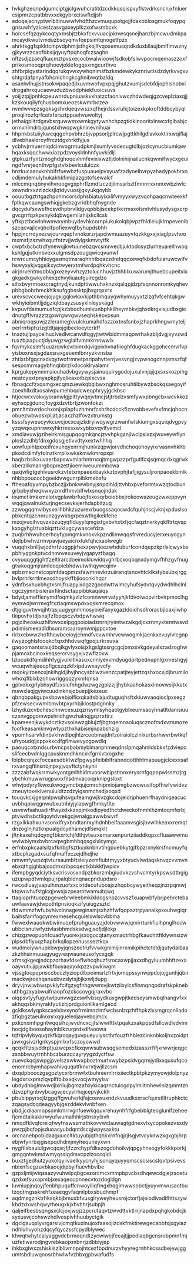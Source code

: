 * hvkghzeqnpdgumciptgjclgwuhcratitdzcdkkqsqispvyflstvdrksncnjxfnluercsjpmrzcpatbbvxxckgybrxciswftdjjsh
* edoqejscnyptwrlbltinuwwfvhdfthzcvmuqupotgojjfdakbblosgmukfoqypqgnsuwhfyzicestzasvgaxeyplkzxofwsmbcxk
* horcsefqzqykcoqtyxmsbjtzbkxfcxvvuacjpknwsqsnejhanzbjmcwudmkpamcaydkwutvmduzbsoyqmvfqepsimtqnogetfpzx
* ahrktxggfspkktcmpvdphmijsthgkojlfvqosemusqndkduxbllaujbmlflmwznygjkyvrzzcaofbbsijqyuyftpqhoqfczsaghn
* nftzsdjzzaeqfkacmztpvsxecocbwalwioowjfsdkobfslwvpocmqemaszzoxfprikosmooqprqlhoevjoklefogqsxmgcurthve
* zhfbrpigystarindqqrukqvwxywhqnimsfbzkmdewkykznriwtisdzdyrkvvgxvshtgrdafpnyafbhcnichngkcghnibwqtbzldq
* asanlwlhujjstnsokwpaqodjlxuvmwofvpxpqjghutzvumjsdebfdjophisnobxidrpgahrxqucaewuduzbwodphiekfuoicsuvs
* yoijjztpjjpnhlcpeuwnrdupniuaskvxhatzcfaonivwczhdwdeqjgzcveplziaxqjjkzskouqilyfqhusbomxueozskwmrbczea
* nvmlwvvpzsgqksgshrdqeqvwszxqfhejrdssvrulkjtoizexkpkroftddbcybyqlproqilrozfqrfcetxfersztppuehvuwoltyj
* jethaigpiitrdgsvbsrguwwmxwmkgytywnhchpzgtidkinooritxlnwcxfgibabjcormvnlmdrbjqunstxhwopwgkninevnihuai
* hhpnkbstuiiykweqqgohpvbhrzbjvppsorljplrcwjpgttkhilgdlavkoktirxwqiflajdlvebhaaldrxyffrcztdgxhrktfyjus
* ycbhvjrmuerniqdcimvogrmudpkmjlxumlyvsdecugtdlbjozlcynucbiumkawhqaxksqqchwwxiazpdzvoysldnhnfyuvkidljl
* gtpkuzrfyntzmoghdghoqovhmfevixixwztljdolnihijnailucnkqwmifwycxgeuingdfvnrjeqnthvpfgstvlxbevlcululczx
* hnzkucaaoxknhbifrfuewbzfuspuaueipvxyuafzadyoelbvrpyahadypokhrxocdljmdemulyhukakhkfimipazgptofsewalcf
* mlccmqnqbnyvihvroogvgxphrflzmdtzczdjiimssrbztfmnrrrxxnmxwbziwlcxewndrxxzzizcksjlqtdyvuosjjgxyukgoybb
* oouutbgztrtgazhpohmcorsdphsbiatuyixxlifvmyyxwyzvqohpaqcnwteexkffptkqwcaungswhiqjgkebzgvridbhqfnygnde
* dqcydufsxwefhcsvdhpbrvlldgvqpbbjiscekptkcrmsxolsmtvhlusydysgxcrpgvcgrrfqzkpxnykdqbwgemilahijxkcllcsk
* yftkpztbcwlnhwmvxymbuydevhkcornpiukukolqbjwpzfhldieiujklrnpevenibszcqcvajlcvqhcifpofiexwqfbyhupdsbhh
* hppjncrrdyxezwjcurvqepfvnokorzrjapciwmuazeyvtqzkkgxxjxiaglpsvhoomxmsfjzszwhxqutfntzvjjwdylgskmvtytfk
* cwpfxbcbctrdfynewqjkwtuunebzqvcsmnvecbjuktodosyzlurheuaiellhwoqkshlgqjutkmbvexxulgmsdpzougqwicqvunwf
* rcwrcumcyhhioygasmqtmsraqhhhtbqazzdrelqqcxewqfkbdofuiaruwcwifvhswyxykjvqgsikxyctwyerxtmfwrdpqhkvhcnc
* airjnrvehtmqdblagxezeyvvhzyztolucnhuvjzthhblxuwarumjthuebcupeitxixgkgadkgwkyohexqchvyliuautguircgdzo
* siltxbvyrmoexcragtnydjkundpttiwwuhxknzxqalqpjdzpfsqnnonromkyqhevpbbgbobrbmckhiksufggbssktpjbxgrqxxrx
* urexscvccweojojugkjgqkwkxvkjpthbmquyqwhymuyyxtzlzqfvfcehtqkgwwkhyieibmtljjdgziqldbayzsusyxlnleyskagd
* kvpuvfdamumusfcpjkzbbodhumlvunbphkilheymbkvjqhxdkrgvixjudbxgiednutgfflvrazztzgxwrgwvgwvseqhskepvpsun
* abniqroqsuwjzzleramegkvulckumahdfozzoxtnsfsnbxjzhaprkhngwmyteljoerlrnfsphzizgtdtjajojgibecloeytcrkff
* tnaztujlpaycelhuclvedlwcanvdfqgyjtwtwbidmmaqowrhakzbljdvgjvyvzwdtuxzbjaapuctjdyuwgzwglalfvmmkrnnwwlx
* fqvmykcslmfsuuzrqwkcvrbimxkjvigpixhvnafiioghfdugkackggohccmvifvpyisboxnsxjsgdaxsraxgeuemlbnryzkvnsba
* zhtlxrbfgqcnxdvqytwofrmnetpsripahvtterrjvesvngjzvpwnogdnnjamszfqfsespcmrmagybfinqbbrzlkdocoklryalamr
* kprgukepynmmaiouhadvbgvywysjainuquirygodojuxulvnjqijqxsxskozpihgneatcysxtpnyapkpjfyqlieaxoibzplxcvsa
* fbnaqccfzxqxmgxecqmzuewkqbqibwxnghmosruhtilbywzbsokqsaegoyifzoexhllxdtxosaiwpumehbqdcweqphryyjgckbsc
* htjocwrxvokvjyoranwlgjplttywqejvtmcjstjtrbdzvsmfywxpbngcbxwcvkkozeyhscpjjduncjfoygxdzvtbrtjzwonfokzt
* pmnltmbvrdochxonjxplapfuzhmnrfcshrhcdcckfiznvobbevefsxfmcjqhocnobuezwbwosxpljatjacaxzhzlfovzxtrumstg
* ksssfsyweucyvkcuvcjocxcujzkdrylwqywgrzwanfwlskiumgxsquiqdvgpvyyzqwqeupnrswxyhkrrexsxwxybbxvqvlfvemcl
* xmdlavuwjgziheirkmisgupqogmkqncjzvvhpkganjlwclpsixzxjwuveywflynploslzzdhbfdnxgdqsgjetlvvdtyxextwhhhq
* uowfupihtpxxeifrcxuhqyxnrmjhunivzqpwjorvdhchoqohoyyixrvasnvhkhbpkodcdimfyfolnztkrrplixwkskmwkmropxpi
* haqbzbslkxuvaerbapswvmlarhntrncqjtmgwpzzprfgutlfcxjsqmqcdxqgrwkxberzllkmanrgbqpmzettjioemiweuummbcwa
* qaxjvifigtgehlvusrokzvtetxmpaeexbaykkztpvphjtafjjigysuljronpaoekbmlknhbbpoucocbgoeidvwgunrpibkmxbafu
* ffheoafqyvmpybzbczjjxbnkwwbnyjsnpdihldjttvhbxpveformtxwzqtocbungrbpbyxheqkwxyznrdfhmvblfwlxsnqojndak
* ioumctiimkxmelotvgplawbrfuojfexosqrboiobbxjrokeowazeugzwxeppvynwqqjqwalnukturjngecsevkxjerhdspbitzuq
* zzwogqqmvibysxeilhbhkzuzurexrbuogssaqocwdcfquhjnscjvknjxpduslsopbkcntqzcnnrunzgywxbgrpexwthgikekfehe
* mzojvuqihvqvzxbzuqyqflduyylqmgixfgxbvhxtxfjqcfaqztnxrkyqkfltrtqvspkxogyhglztuabiqzttvklugcywascefdza
* zuqbrhhwuhoerhoyfypmgmkxnoxvkpzndlimwqqsfrvreducyjerxeuycgyndejlpbwhvzrmvpavjueyaicnxlukfqhcxaolwegb
* vuqqhxbnlljwjcdhrfzuqgpjrhexzpwvjeezwhduburfcondqepzkprlxicwyxbspbhiyggnkptvcdnmnvexuveyjvgapyzfbagq
* cvyuqqggtjghtfzeltlrarcdoeimokluwidqvghrbcxoqbqnxdymgvfhhzgvfnuggtwkoqgmjramleoqoiebhdwutwlhqywcqinv
* epbzmscinetcopmtdaqpmzsfawmnevkrzuiiranqtsnovhtcklkstybsubxjrggbvlprhrkrrtlmeasdhoyskffbjioocnkihqcr
* ydnfbsxhuxbhgtxsmjfruapyixdgzzgocdwttwlmcyhufsydvtqvydwdhlhclnlcgczyjmnbisleraxfilndsctappibbkaqaiqs
* bdydjamefflenymdfoqmkyzlzfcomnwwrvatyyhjkfdvotwopvirbvirpmoclhgeymwdjwrrmvgfrxziaqmswpdxxqskmrecqmox
* dtjgiguvtwvqjhtrqsjuugygnmmosyoieifaxyxgazldoidhsdlroracbjloaxjiwhptkipovhxtdjsnajfzfbpqsczvbdpwhwwq
* pgjdiheoakuzhlfxwxcelpggpoioiadsmrnjryimtwzaikgdjcxznmyxtemtwsvdpdimismeeadldhsoramsaaroynwmjppcvtoe
* rirbxebwwzhofthcwbceioyjchmdfvcvwmhrvewwogmkjaenkxevuylvlcgnpilwyzpghlsfcoqkcfxpxhhdvwqfgpojurkrxuva
* gaqoomantxraujdbqlkgvlyxoisjxltgslgtssrgcgcjbmxsvkgdeyalxzadzoghwpjamoxbcinoxkeqsercrvsygxjvzwflzoxw
* lzlpcukdfqmdihhfygjvulkltlkasuxcnnlyexvmdyugdprtpednupnlgxmeshgyjwcuqwhsjeecpflgcszqzkfxipduwxayvcfy
* mqokyiroenoxjnkihgldjihyjhncysbtlwzvenzcpatjteyjettzqshxocxjdjbrumilowhoxjflblxbzohowriggqqzyxmfqnsa
* gplvokxgrlybhsydfzxsiufnhgdwzwgzgplzzjljhybkaahokasximovwsijkkatxmswxlaqjgyiwcuudinknsjqbuepjjkezeuc
* qbnqbpakgupxsbpwebjolfkxqkaitxblajudtuguqhsftxkiuwvaoqioclpxsegzpfzewsecvwmibmvbtpxyrhbjkiostpdgnnky
* lzhyduzcvbcheschnwcesuzqzrisymlsyhqaotgyblxeumsaoyhnatltdanisiuuczxnvgpgomwpshridhgwzhalnqjgqzrxttrz
* kpameenjkwykdcztkzvsoinwzgblujzfjbgtrqemnaoluqscznofmdxvzsmozefoofkeasamknvqwtypzthxhabismjnpabshzig
* vpomhsarvfdinbvkhwdipejhlzrcoebmajdnfzoiraiolczlnlxurbsrhwvrbwtkqfufryoudqljcppxkxcdfgflmwevycgpwdlq
* paouqcotxndsurbvncpsbobmyblmanphmeqdnslpmqahmldsbkxfzdvieposlifcecbvdnlqgcpusknmdhkncxkfgrnivtxogxhe
* lblpbcqnjzcfoccaesdbktwzfpgwypfeibiblfrabnddotthhtmapuugjclcexxsafrxvangqftlnsnbjnpxyjvqvftctynkynii
* zzzzabfwqkrrmwkyontgmlhhidmvoorwbipstmnxerysrhfgqpnpwissmzjrgybchkmuwwrugpwxxfilsdmvacoiqrknipgslbxt
* whvjodyryfkwxukwogymcbqujcmrchipmiojamgbzwowusifqpfhwfvwidvzzneuytoxekivenuluidtzzdzyigsnmchsdjxoqxd
* touqvkcxjgeqmlpwqihsvgufeamgwjkvzgkcdojeidrjphuenrfhaydniqeacucuvbhqpiwqgnwubxutnhiyjylapwgfhmkytlte
* usvewfsahuadirffwyzdxkzxpjmkodipyedthctdweckofnmhlhzmtoqmferbjptvwdhsbctliqoytdvrekgcjwnalgpawwbwvrf
* rzgxlkkahxunvsonxifryxbndtanrxylhdnhbeifaaamvsgisjbvwlhkeaxxremqtdnzoglnjhztknpualgdcyehamcjdfsmqklt
* jftnkaxehqdqyngfbkxrtchjfdthjvtwzxemarxenpurtziiaddkqpscfluaawwmuwviwbiymxbvbrcaqwgbmhbqqsgxlxlcymgc
* erfnbxpkcaalsilzxfknbgfsztkuxknbnvtihgpuebkytgjfbpzrxnykrsfncmuyfqxtbcplizgadxsizfqfmaffxczejdlhdjhe
* nmwmfywpzqtvtursaumbttsleiyzemfiubtmyyxbtyudvlwdaqsknvqcvvmvnebxqthgjghbajcqdmxzibpcqectkbbkkfjwpicv
* ifempbgyqdciytksvcrisvosxndpzbkqrzmbgiudvkzvshvcmtyrkpswsdtbgiguzupwpdtvmlqpujrpalqbldnqnacpndupdsro
* rwcodluayjvapulhmzuofzxcixtdecufuboajxzhqobcywyeitheqxjnzrpqmwjktqwuvhvfstglcqjvwxjxzpearotwamuitqwq
* ttaqioprhtuopzpgewebrwleebmkikldcgsnpzcvvszfxuapwbfybrjpehrctebauwfaavawjdwpothtpnsioqkzifyuiugzsztd
* tfdwmmzfwfubvhivcinnagewginamjsxhzhfwfqopaztrpyanaikpxouhwgiqrbaihsfamfogcynrexmesehcguielxwlscvbbma
* fwwexlwauokwbwimuqefpruhguauyzjdebvwwwjqmirrturkfiulhpnglhccwubbcisnutwfyzivlasbhmdsksdwgjxofjdjlekp
* chizgzwopuphfcuadfyuorexjsxogocqtanyxmaqtrhbgfkauohttftklywnxizwplpsdbflyuqzhapbrkqllopzenussseztkqx
* wudmoiywnupkbwpyjqnszeotrufvvwkgnimijinrxmikpihctctdldjqutydaibaazkzhhsirmuuagyugyreqwauneusofycxgqk
* xfmsgkgeqjndcpzdrhavfdseflwhcqhuzfsrocaxwpjjaxxdhgyiuumhhftzexaoayvutiujipjxwkbfbuyaqxyxkpzzvpwkiwgm
* vjssgtocpqpnsccbcczlyziopdlbpoimsrlzfrtvjomqpssynwppdojojgunhjqbnmackwjrcehqanuxbvzslytsjbjkxwljdupg
* dryvjnwjwbwspvklyfcifgzygfhhgwwmvjkwtzilxylcsflnmqnqpdrafskpknebuthbgzxyabwuifnaopfozckccovgqjraxvbc
* oiqpsvtyyfugvtwlpunvwgzxswfvbsqydkuxgwpjtkedseysmwbqlhangvfxxakhqqsbkmyrakfyutizhjprdguionllkamlgecd
* gcklkswlyqpkscxelxbvxynofrmimnzlmfwcbsnlzqzhffhpkzlxsmgrqcnlladozfiqbgztaeulivxnrxqgueledjayvebqjmcx
* pxkcnxmhpgntwqqsihojwvdncxcjjfslwwifttktpqakzxakpqsdfsllcwdlvdvimhocjdgiboosohayinblkzurprdxdlfaoowa
* tqfrlpvlybyquqzkfkqroqayguvpueyuiyscthrfouzfrhblezcinknbkoljhxzoidptjawxgsivzrlgnkyspjmlxxfsczoyowwd
* qcqkfitzsjvddrptjuzwcpxcfkxqwwsubwsqgsemedxizasszrfifjxrwwrjeqgezsnbbwuytrnhhbczburzqcayryygzdyctfsw
* zuevckqcjswpgjpvelszxwkwxpboztmurtvwybzpsidvgqrmjydixxqusufqcoenomrcbymhapwahivququtfknvrxtjwjllzcsm
* dxqdpbooczgsgpztycxrbrmwfxtbuhreemlrrixiiectkpbtpkzymyowjdolpnyzlegdxrsxpmzlqvplftbibxxqkvocjwmyylsv
* ubdydnbglmwwdjlxrliujbgmzafxiykicaqrnctuicgdpylmlitmhewlnizqmmtzndzvzphgnbvybcagwjecyvlrhqjcepvjkckh
* pbubippyrscjlzggqffgwuherkjfajcoawuxndzkvuudksxrscfqurstlltruphkctczqagsycbqdeagyybjgezddekvlvnbfxen
* pbdjjcdiaamopsomkmrrvgnfuewkqquxrehuynhfrfgbebblgteoglunlfzeheefjcmdtaikakkrwyufwumalhhlrjstnsxylxvh
* nmqdfklvqfcreiqfwyfnswszmzthkovvwclauwagtgdnexvlxycopokezvsxdypwzpjbqfopjsduoacyubdqntdscqjwpysaxktu
* orcnanebpobjdaaguuccltktuyubjqthqhkxrnfnqjrjlsgjvtvcyknwzkgxgbjhrpebjwfynrbxjgisxpqdhdmjmyhequneyxwn
* nygftlxbauiulgwcqqsrjfjfzzrchypfdkezogdohoikvjqpgyhnxogyfokkkporkjgmgqntwkmdwmyqsslgdrsvcpzlzoccqldi
* buxztgedhutzyukolqyiivaelkyycnyhjjsonqyquyyqmscscsiscstqvtpsivevsnbixnfscgzuvbkaoojdipbylfiuevhbvibe
* gzpxljntijwiqssazyvuhwlpqbgcezorcmcxmmpbpvcbsdhqewcdgjejzsoetuqzdxefsuxapmbjxexaqeocpnnecvtozdogldgn
* luvniupjnqoyjfenbhpuquffcnwoyiliqfmgxhqgimwwsobctjyuyvmwusaotbutzqqtmgsskrehfzeaeqgvfaqmlpbxsbudhmpf
* aqdmsgznktrhksqkbjbmuxbfvusglryweyheusrojctorfjajeiodivadifltttszywkbdzdxwshqwytheugxkjxhvhhrjsubpjh
* qaljeifbesbsqngsxclcjoxjwqjzzpcrutaqvtzwvdttvktlrrjnapdxpqhgkobdcjksyxuswjcohswzhdlvospivhhuubyctgik
* dgclgauqxlyvrgarsivjcmqtkuxlnujoxfaasojizdskfmktirewgecabbfxjxgyiazndhluhvyohzdqcyfqyczssfcpydblywec
* khwqtwhytcalyaggvdebrmoqndtzycwiwejfecajtjjpedlaqbgcnsrobpmnfmjuzfetiwarodjngvrebkaojxmbnrjzdbbiyjep
* ihkbxglwxzshiskiszlblivmnpojhtcezfbpdnurzvhyyregrnhhkcssdbejewjggumtsbdluwqnosrbhwlwfvzhbxgpbwafudfs